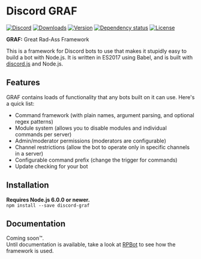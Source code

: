 # Discord GRAF
[![Discord](https://discordapp.com/api/servers/214147099133083659/widget.png)](https://discord.gg/a5ZD9n7)
[![Downloads](https://img.shields.io/npm/dt/discord-graf.svg)](https://www.npmjs.com/package/discord-graf)
[![Version](https://img.shields.io/npm/v/discord-graf.svg)](https://www.npmjs.com/package/discord-graf)
[![Dependency status](https://david-dm.org/Gawdl3y/discord-graf.svg)](https://david-dm.org/Gawdl3y/discord-graf)
[![License](https://img.shields.io/npm/l/discord-graf.svg)](LICENSE)

**GRAF:** Great Rad-Ass Framework

This is a framework for Discord bots to use that makes it stupidly easy to build a bot with Node.js.
It is written in ES2017 using Babel, and is built with [discord.js](https://github.com/hydrabolt/discord.js) and Node.js.

## Features
GRAF contains loads of functionality that any bots built on it can use.
Here's a quick list:
- Command framework (with plain names, argument parsing, and optional regex patterns)
- Module system (allows you to disable modules and individual commands per server)
- Admin/moderator permissions (moderators are configurable)
- Channel restrictions (allow the bot to operate only in specific channels in a server)
- Configurable command prefix (change the trigger for commands)
- Update checking for your bot

## Installation
**Requires Node.js 6.0.0 or newer.**  
`npm install --save discord-graf`

## Documentation
Coming soon&trade;.  
Until documentation is available, take a look at [RPBot](https://github.com/Gawdl3y/discord-rpbot) to see how the framework is used.
